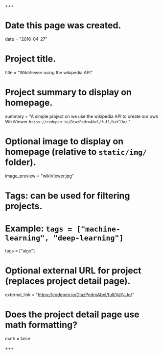 +++
# Date this page was created.
date = "2016-04-27"

# Project title.
title = "WikiViewer using the wikipedia API"

# Project summary to display on homepage.
summary = "A simple project on we use the wikipedia API to create our own WikiViewer `https://codepen.io/DiazPedroAbel/full/VaYJJo/`."

# Optional image to display on homepage (relative to `static/img/` folder).
image_preview = "wikiViewer.jpg"

# Tags: can be used for filtering projects.
# Example: `tags = ["machine-learning", "deep-learning"]`
tags = ["algo"]

# Optional external URL for project (replaces project detail page).
external_link = "https://codepen.io/DiazPedroAbel/full/VaYJJo/"

# Does the project detail page use math formatting?
math = false

+++
